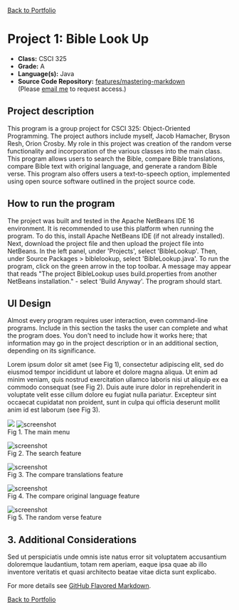 [Back to Portfolio](./)

Project 1: Bible Look Up
===============

-   **Class:** CSCI 325
-   **Grade:** A
-   **Language(s):** Java
-   **Source Code Repository:** [features/mastering-markdown](https://guides.github.com/features/mastering-markdown/)  
    (Please [email me](mailto:JMTaylor2@csustudent.net?subject=GitHub%20Access) to request access.)

## Project description

This program is a group project for CSCI 325: Object-Oriented Programming. The project authors include myself, Jacob Hamacher, Bryson Resh, Orion Crosby. My role in this project was creation of the random verse functionality and incorporation of the various classes into the main class. This program allows users to search the Bible, compare Bible translations, compare Bible text with original language, and generate a random Bible verse. This program also offers users a text-to-speech option, implemented using open source software outlined in the project source code. 

## How to run the program

The project was built and tested in the Apache NetBeans IDE 16 environment. It is recommended to use this platform when running the program. To do this, install Apache NetBeans IDE (if not already installed). Next, download the project file and then upload the project file into NetBeans. In the left panel, under 'Projects', select 'BibleLookup'. Then, under Source Packages > biblelookup, select 'BibleLookup.java'. To run the program, click on the green arrow in the top toolbar. A message may appear that reads "The project BibleLookup uses build.properties from another NetBeans installation." - select 'Build Anyway'. The program should start. 


## UI Design

Almost every program requires user interaction, even command-line programs. Include in this section the tasks the user can complete and what the program does. You don't need to include how it works here; that information may go in the project description or in an additional section, depending on its significance.

Lorem ipsum dolor sit amet (see Fig 1), consectetur adipiscing elit, sed do eiusmod tempor incididunt ut labore et dolore magna aliqua. Ut enim ad minim veniam, quis nostrud exercitation ullamco laboris nisi ut aliquip ex ea commodo consequat (see Fig 2). Duis aute irure dolor in reprehenderit in voluptate velit esse cillum dolore eu fugiat nulla pariatur. Excepteur sint occaecat cupidatat non proident, sunt in culpa qui officia deserunt mollit anim id est laborum (see Fig 3). 

[<img src="images/Project1/MainMenu.png">](https://github.com/JessicaTaylor7/JessicaTaylor7.github.io/blob/master/images/Project1/MainMenu.png)
![screenshot](images/Project1/MainMenu.png)  
Fig 1. The main menu

![screenshot](images/Project1/Search.png)  
Fig 2. The search feature

![screenshot](images/Project1/CompareTranslations.png)  
Fig 3. The compare translations feature

![screenshot](images/Project1/CompareOriginal.png)  
Fig 4. The compare original language feature

![screenshot](images/Project1/RandomVerse.png)  
Fig 5. The random verse feature

## 3. Additional Considerations

Sed ut perspiciatis unde omnis iste natus error sit voluptatem accusantium doloremque laudantium, totam rem aperiam, eaque ipsa quae ab illo inventore veritatis et quasi architecto beatae vitae dicta sunt explicabo. 

For more details see [GitHub Flavored Markdown](https://guides.github.com/features/mastering-markdown/).

[Back to Portfolio](./)
